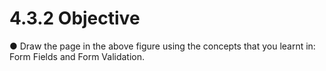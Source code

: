 # 4.3.2 Objective

● Draw the page in the above figure using the concepts that you learnt in: Form Fields 	and Form Validation.





